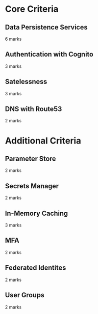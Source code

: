# Core Criteria

## Data Persistence Services

6 marks

## Authentication with Cognito

3 marks

## Satelessness

3 marks

## DNS with Route53

2 marks

# Additional Criteria

## Parameter Store

2 marks

## Secrets Manager

2 marks

## In-Memory Caching

3 marks

## MFA

2 marks

## Federated Identites

2 marks

## User Groups

2 marks
